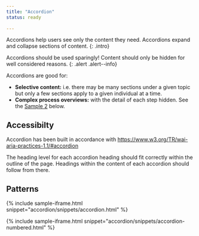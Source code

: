 ```yaml
---
title: "Accordion"
status: ready
 
---
```

Accordions help users see only the content they need. Accordions expand and collapse sections of content.
{: .intro}

Accordions should be used sparingly! Content should only be hidden for well considered reasons.
{: .alert .alert--info}

Accordions are good for:
* **Selective content:** i.e. there may be many sections under a given topic but only a few sections apply to a given individual at a time.
* **Complex process overviews:** with the detail of each step hidden. See the [Sample 2](#accordion-sample-2) below.

## Accessibilty

Accordion has been built in accordance with https://www.w3.org/TR/wai-aria-practices-1.1/#accordion

The heading level for each accordion heading should fit correctly within the outline of the page. Headings within the content of each accordion should follow from there.

## Patterns

{% include sample-iframe.html snippet="accordion/snippets/accordion.html" %}

{% include sample-iframe.html snippet="accordion/snippets/accordion-numbered.html" %}
